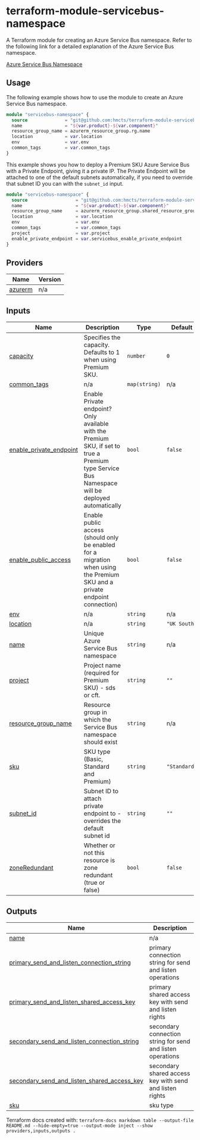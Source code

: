 # terraform-module-servicebus-namespace

A Terraform module for creating an Azure Service Bus namespace.
Refer to the following link for a detailed explanation of the Azure Service Bus namespace.

[Azure Service Bus Namespace](https://docs.microsoft.com/en-us/azure/service-bus-messaging/service-bus-messaging-overview)

## Usage

The following example shows how to use the module to create an Azure Service Bus namespace.

```terraform
module "servicebus-namespace" {
  source              = "git@github.com:hmcts/terraform-module-servicebus-namespace?ref=master"
  name                = "${var.product}-${var.component}"
  resource_group_name = azurerm_resource_group.rg.name
  location            = var.location
  env                 = var.env
  common_tags         = var.common_tags
}
```

This example shows you how to deploy a Premium SKU Azure Service Bus with a Private Endpoint, giving it a private IP. The Private Endpoint will be attached to one of the default subnets automatically, if you need to override that subnet ID you can with the `subnet_id` input.

```terraform
module "servicebus-namespace" {
  source                  = "git@github.com:hmcts/terraform-module-servicebus-namespace?ref=master"
  name                    = "${var.product}-${var.component}"
  resource_group_name     = azurerm_resource_group.shared_resource_group.name
  location                = var.location
  env                     = var.env
  common_tags             = var.common_tags
  project                 = var.project
  enable_private_endpoint = var.servicebus_enable_private_endpoint
}
```

<!-- BEGIN_TF_DOCS -->

## Providers

| Name                                                         | Version |
| ------------------------------------------------------------ | ------- |
| <a name="provider_azurerm"></a> [azurerm](#provider_azurerm) | n/a     |

## Inputs

| Name                                                                                                   | Description                                                                                                                                      | Type          | Default      | Required |
| ------------------------------------------------------------------------------------------------------ | ------------------------------------------------------------------------------------------------------------------------------------------------ | ------------- | ------------ | :------: |
| <a name="input_capacity"></a> [capacity](#input_capacity)                                              | Specifies the capacity. Defaults to 1 when using Premium SKU.                                                                                    | `number`      | `0`          |    no    |
| <a name="input_common_tags"></a> [common_tags](#input_common_tags)                                     | n/a                                                                                                                                              | `map(string)` | n/a          |   yes    |
| <a name="input_enable_private_endpoint"></a> [enable_private_endpoint](#input_enable_private_endpoint) | Enable Private endpoint? Only available with the Premium SKU, if set to true a Premium type Service Bus Namespace will be deployed automatically | `bool`        | `false`      |    no    |
| <a name="input_enable_public_access"></a> [enable_public_access](#input_enable_public_access)          | Enable public access (should only be enabled for a migration when using the Premium SKU and a private endpoint connection)                       | `bool`        | `false`      |    no    |
| <a name="input_env"></a> [env](#input_env)                                                             | n/a                                                                                                                                              | `string`      | n/a          |   yes    |
| <a name="input_location"></a> [location](#input_location)                                              | n/a                                                                                                                                              | `string`      | `"UK South"` |    no    |
| <a name="input_name"></a> [name](#input_name)                                                          | Unique Azure Service Bus namespace                                                                                                               | `string`      | n/a          |   yes    |
| <a name="input_project"></a> [project](#input_project)                                                 | Project name (required for Premium SKU) - sds or cft.                                                                                            | `string`      | `""`         |    no    |
| <a name="input_resource_group_name"></a> [resource_group_name](#input_resource_group_name)             | Resource group in which the Service Bus namespace should exist                                                                                   | `string`      | n/a          |   yes    |
| <a name="input_sku"></a> [sku](#input_sku)                                                             | SKU type (Basic, Standard and Premium)                                                                                                           | `string`      | `"Standard"` |    no    |
| <a name="input_subnet_id"></a> [subnet_id](#input_subnet_id)                                           | Subnet ID to attach private endpoint to - overrides the default subnet id                                                                        | `string`      | `""`         |    no    |
| <a name="input_zoneRedundant"></a> [zoneRedundant](#input_zoneRedundant)                               | Whether or not this resource is zone redundant (true or false)                                                                                   | `bool`        | `false`      |    no    |

## Outputs

| Name                                                                                                                                                                 | Description                                                |
| -------------------------------------------------------------------------------------------------------------------------------------------------------------------- | ---------------------------------------------------------- |
| <a name="output_name"></a> [name](#output_name)                                                                                                                      | n/a                                                        |
| <a name="output_primary_send_and_listen_connection_string"></a> [primary_send_and_listen_connection_string](#output_primary_send_and_listen_connection_string)       | primary connection string for send and listen operations   |
| <a name="output_primary_send_and_listen_shared_access_key"></a> [primary_send_and_listen_shared_access_key](#output_primary_send_and_listen_shared_access_key)       | primary shared access key with send and listen rights      |
| <a name="output_secondary_send_and_listen_connection_string"></a> [secondary_send_and_listen_connection_string](#output_secondary_send_and_listen_connection_string) | secondary connection string for send and listen operations |
| <a name="output_secondary_send_and_listen_shared_access_key"></a> [secondary_send_and_listen_shared_access_key](#output_secondary_send_and_listen_shared_access_key) | secondary shared access key with send and listen rights    |
| <a name="output_sku"></a> [sku](#output_sku)                                                                                                                         | sku type                                                   |

<!-- END_TF_DOCS -->

Terraform docs created with: `terraform-docs markdown table --output-file README.md --hide-empty=true --output-mode inject --show providers,inputs,outputs .`

```

```
